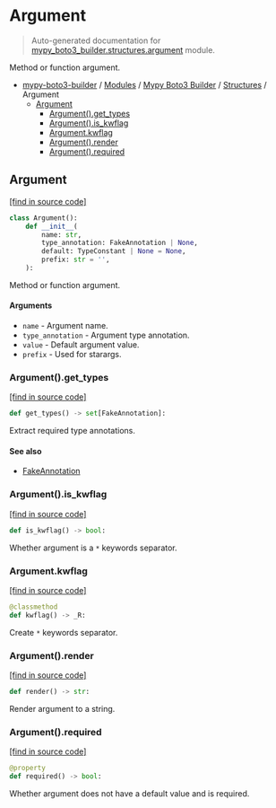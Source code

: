 # Argument

> Auto-generated documentation for [mypy_boto3_builder.structures.argument](https://github.com/vemel/mypy_boto3_builder/blob/main/mypy_boto3_builder/structures/argument.py) module.

Method or function argument.

- [mypy-boto3-builder](../../README.md#mypy_boto3_builder) / [Modules](../../MODULES.md#mypy-boto3-builder-modules) / [Mypy Boto3 Builder](../index.md#mypy-boto3-builder) / [Structures](index.md#structures) / Argument
    - [Argument](#argument)
        - [Argument().get_types](#argumentget_types)
        - [Argument().is_kwflag](#argumentis_kwflag)
        - [Argument.kwflag](#argumentkwflag)
        - [Argument().render](#argumentrender)
        - [Argument().required](#argumentrequired)

## Argument

[[find in source code]](https://github.com/vemel/mypy_boto3_builder/blob/main/mypy_boto3_builder/structures/argument.py#L12)

```python
class Argument():
    def __init__(
        name: str,
        type_annotation: FakeAnnotation | None,
        default: TypeConstant | None = None,
        prefix: str = '',
    ):
```

Method or function argument.

#### Arguments

- `name` - Argument name.
- `type_annotation` - Argument type annotation.
- `value` - Default argument value.
- `prefix` - Used for starargs.

### Argument().get_types

[[find in source code]](https://github.com/vemel/mypy_boto3_builder/blob/main/mypy_boto3_builder/structures/argument.py#L60)

```python
def get_types() -> set[FakeAnnotation]:
```

Extract required type annotations.

#### See also

- [FakeAnnotation](../type_annotations/fake_annotation.md#fakeannotation)

### Argument().is_kwflag

[[find in source code]](https://github.com/vemel/mypy_boto3_builder/blob/main/mypy_boto3_builder/structures/argument.py#L54)

```python
def is_kwflag() -> bool:
```

Whether argument is a `*` keywords separator.

### Argument.kwflag

[[find in source code]](https://github.com/vemel/mypy_boto3_builder/blob/main/mypy_boto3_builder/structures/argument.py#L47)

```python
@classmethod
def kwflag() -> _R:
```

Create `*` keywords separator.

### Argument().render

[[find in source code]](https://github.com/vemel/mypy_boto3_builder/blob/main/mypy_boto3_builder/structures/argument.py#L35)

```python
def render() -> str:
```

Render argument to a string.

### Argument().required

[[find in source code]](https://github.com/vemel/mypy_boto3_builder/blob/main/mypy_boto3_builder/structures/argument.py#L72)

```python
@property
def required() -> bool:
```

Whether argument does not have a default value and is required.

